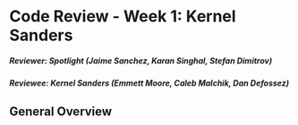 # Code Review - Week 1: Kernel Sanders

##### Reviewer: Spotlight (Jaime Sanchez, Karan Singhal, Stefan Dimitrov)
##### Reviewee: Kernel Sanders (Emmett Moore, Caleb Malchik, Dan Defossez)


## General Overview
